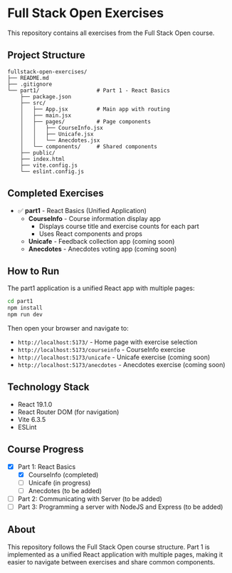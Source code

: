# Full Stack Open Exercises

This repository contains all exercises from the Full Stack Open course.

## Project Structure

```
fullstack-open-exercises/
├── README.md
├── .gitignore
└── part1/                  # Part 1 - React Basics
    ├── package.json
    ├── src/
    │   ├── App.jsx         # Main app with routing
    │   ├── main.jsx
    │   ├── pages/          # Page components
    │   │   ├── CourseInfo.jsx
    │   │   ├── Unicafe.jsx
    │   │   └── Anecdotes.jsx
    │   └── components/     # Shared components
    ├── public/
    ├── index.html
    ├── vite.config.js
    └── eslint.config.js
```

## Completed Exercises

- ✅ **part1** - React Basics (Unified Application)
  - **CourseInfo** - Course information display app
    - Displays course title and exercise counts for each part
    - Uses React components and props
  - **Unicafe** - Feedback collection app (coming soon)
  - **Anecdotes** - Anecdotes voting app (coming soon)

## How to Run

The part1 application is a unified React app with multiple pages:

```bash
cd part1
npm install
npm run dev
```

Then open your browser and navigate to:
- `http://localhost:5173/` - Home page with exercise selection
- `http://localhost:5173/courseinfo` - CourseInfo exercise
- `http://localhost:5173/unicafe` - Unicafe exercise (coming soon)
- `http://localhost:5173/anecdotes` - Anecdotes exercise (coming soon)

## Technology Stack

- React 19.1.0
- React Router DOM (for navigation)
- Vite 6.3.5
- ESLint

## Course Progress

- [x] Part 1: React Basics
  - [x] CourseInfo (completed)
  - [ ] Unicafe (in progress)
  - [ ] Anecdotes (to be added)
- [ ] Part 2: Communicating with Server (to be added)
- [ ] Part 3: Programming a server with NodeJS and Express (to be added)

## About

This repository follows the Full Stack Open course structure. Part 1 is implemented as a unified React application with multiple pages, making it easier to navigate between exercises and share common components.